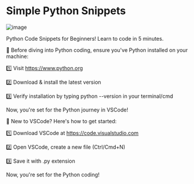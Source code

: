 # Simple Python Snippets

![image](https://github.com/VellVoid/simple-python-snippets/assets/137341548/13e810ba-f352-44d9-8068-bd8c5710e966)


 Python Code Snippets for Beginners!
 Learn to code in 5 minutes.

 


🐍 Before diving into Python coding, ensure you've Python installed on your machine:


1️⃣ Visit https://www.python.org

2️⃣ Download & install the latest version

3️⃣ Verify installation by typing python --version in your terminal/cmd

Now, you're set for the Python journey in VSCode! 

🐍 New to VSCode? Here's how to get started:

1️⃣ Download VSCode at https://code.visualstudio.com

2️⃣ Open VSCode, create a new file (Ctrl/Cmd+N)

3️⃣ Save it with .py extension

Now, you're set for the Python coding!
 

